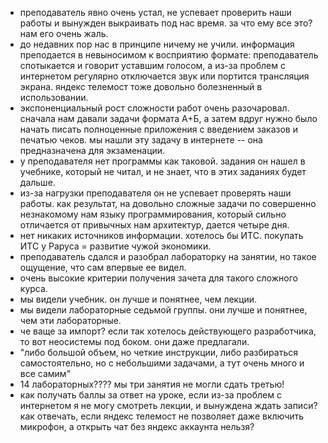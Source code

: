 - преподаватель явно очень устал, не успевает проверить наши работы и вынужден выкраивать под нас время. за что ему все это? нам его очень жаль. 
- до недавних пор нас в принципе ничему не учили. информация преподается в невыносимом к восприятию формате: преподаватель спотыкается и говорит уставшим голосом, а из-за проблем с интернетом регулярно отключается звук или портится трансляция экрана. яндекс телемост тоже довольно болезненный в использовании. 
- экспоненциальный рост сложности работ очень разочаровал. сначала нам давали задачи формата А+Б, а затем вдруг нужно было начать писать полноценные приложения с введением заказов и печатью чеков. мы нашли эту задачу в интернете -- она предназначена для экзаменации. 
- у преподавателя нет программы как таковой. задания он нашел в учебнике, который не читал, и не знает, что в этих заданиях будет дальше. 
- из-за нагрузки преподавателя он не успевает проверять наши работы. как результат, на довольно сложные задачи по совершенно незнакомому нам языку программирования, который сильно отличается от привычных нам архитектур, дается четыре дня. 
- нет никаких источников информации. хотелось бы ИТС. покупать ИТС у Раруса = развитие чужой экономики. 
- преподаватель сдался и разобрал лабораторку на занятии, но такое ощущение, что сам впервые ее видел.
- очень высокие критерии получения зачета для такого сложного курса. 
- мы видели учебник. он лучше и понятнее, чем лекции. 
- мы видели лабораторные седьмой группы. они лучше и понятнее, чем эти лабораторные. 
- че ваще за импорт? если так хотелось действующего разработчика, то вот неосистемы под боком. они даже предлагали. 
- "либо большой объем, но четкие инструкции, либо разбираться самостоятельно, но с небольшими задачами, а тут очень много и все самим"
- 14 лабораторных???? мы три занятия не могли сдать третью!
- как получать баллы за ответ на уроке, если из-за проблем с интернетом я не могу смотреть лекции, и вынуждена ждать записи? как отвечать, если яндекс телемост не позволяет даже включить микрофон, а открыть чат без яндекс аккаунта нельзя?

